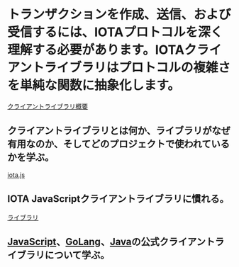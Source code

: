 # トランザクションを作成、送信、および受信するには、IOTAプロトコルを深く理解する必要があります。IOTAクライアントライブラリはプロトコルの複雑さを単純な関数に抽象化します。

[クライアントライブラリ概要](/0.1/introduction/overview.md)
## クライアントライブラリとは何か、ライブラリがなぜ有用なのか、そしてどのプロジェクトで使われているかを学ぶ。

[iota.js](root://iota-js/0.1/README.md)
## IOTA JavaScriptクライアントライブラリに慣れる。

[ライブラリ](/0.1/introduction/overview.md)
## [JavaScript](root://iota-js/0.1/README.md)、[GoLang](root://iota-go/0.1/README.md)、[Java](root://iota-java/0.1/README.md)の公式クライアントライブラリについて学ぶ。
